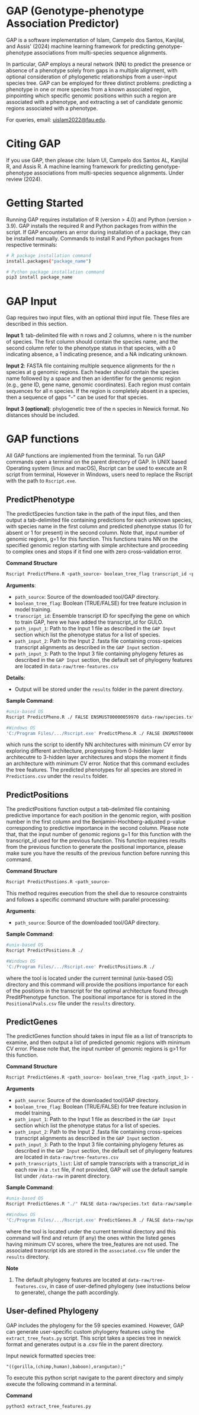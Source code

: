 # GAP (Genotype-phenotype Association Predictor)

GAP is a software implementation of Islam, Campelo dos Santos, Kanjilal, and Assis' (2024) machine learning framework for predicting genotype-phenotype associations from multi-species sequence alignments.

In particular, GAP employs a neural network (NN) to predict the presence or absence of a phenotype solely from gaps in a multiple alignment, with optional consideration of phylogenetic relationships from a user-input species tree. GAP can be employed for three distinct problems: predicting a phenotype in one or more species from a known associated region, pinpointing which specific genomic positions within such a region are associated with a phenotype, and extracting a set of candidate genomic regions associated with a phenotype. 

For queries, email: uislam2022@fau.edu.

# Citing GAP

If you use GAP, then please cite: Islam UI, Campelo dos Santos AL, Kanjilal R, and Assis R. A machine learning framework for predicting genotype-phenotype associations from multi-species sequence alignments. Under review (2024). 

# Getting Started

Running GAP requires installation of R (version > 4.0) and Python (version > 3.9). GAP installs the required R and Python packages from within the script. If GAP encounters an error during installation of a package, they can be installed manually.
Commands to install R and Python packages from respective terminals:
```bash
# R package installation command
install.packages("package_name")

# Python package installation command
pip3 install package_name
```

# GAP Input
Gap requires two input files, with an optional third input file. These files are described in this section.

**Input 1**: tab-delimited file with n rows and 2 columns, where n is the number of species. The first column should contain the species name, and the second column refer to the phenotype status in that species, with a 0 indicating absence, a 1 indicating presence, and a NA indicating unknown. 


**Input 2**: FASTA file containing multiple sequence alignments for the n species at g genomic regions. Each header should contain the species name followed by a space and then an identifier for the genomic region (e.g., gene ID, gene name, genomic coordinates). Each region must contain sequences for all n species. If the region is completely absent in a species, then a sequence of gaps "-" can be used for that species.  

**Input 3 (optional)**: phylogenetic tree of the n species in Newick format. No distances should be included.




# GAP functions

All GAP functions are implemented from the terminal. To run GAP commands open a terminal on the parent directory of GAP. In UNIX based Operating system (linux and macOS), Rscript can be used to execute an R script from terminal, However in Windows, users need to replace the Rscript with the path to `Rscript.exe`.

## PredictPhenotype
The predictSpecies function take in the path of the input files, and then output a tab-delimited file containing predictions for each unknown species, with species name in the first column and predicted phenotype status (0 for absent or 1 for present) in the second column. Note that, input number of genomic regions, g=1 for this function. This functions trains NN on the specified genomic region starting with simple architecture and proceeding to complex ones and stops if it find one with zero cross-validation error. 

**Command Structure**

```bash
Rscript PredictPheno.R <path_source> boolean_tree_flag transcript_id <path_input_1> <path_input_2> <path_input3>
```
**Arguments**:
  - `path_source`: Source of the downloaded tool/GAP directory.
  - `boolean_tree_flag`: Boolean (TRUE/FALSE) for tree feature inclusion in model training.
  - `transcript_id`: Ensemble transcript ID for specifying the gene on which to train GAP, here we have added the transcript_id for GULO.
  - `path_input_1`: Path to the Input 1 file as described in the `GAP Input` section which list the phenotype status for a list of species.
  - `path_input_2`: Path to the Input 2 .fasta file containing cross-speices transcript alignments as described in the `GAP Input` section .
  - `path_input_3`: Path to the Input 3 file containing phylogeny fetures as described in the `GAP Input` section, the default set of phylogeny features are located in `data-raw/tree-features.csv`

**Details**:
  - Output will be stored under the `results` folder in the parent directory.
    
**Sample Command**:
```bash
#unix-based OS
Rscript PredictPheno.R ./ FALSE ENSMUST00000059970 data-raw/species.txt data-raw/sample-dataset.fa data-raw/tree-features.csv

#Windows OS
'C:/Program Files/.../Rscript.exe' PredictPheno.R ./ FALSE ENSMUST00000059970 data-raw/species.txt data-raw/sample-dataset.fa data-raw/tree-features.csv
```
which runs the script to identify NN architectures with minimum CV error by exploring different architecture, progressing from 0-hidden layer architecutre to 3-hidden layer architectures and stops the moment it finds an architecture with minimum CV error. Notice that this command excludes the tree features. The predicted phenotypes for all species are stored in `Predictions.csv` under the `results` folder.


## PredictPositions

The predictPositions function output a tab-delimited file containing predictive importance for each position in the genomic region, with position number in the first column and the Benjamini-Hochberg-adjusted p-value corresponding to predictive importance in the second column. Please note that, that the input number of genomic regions g=1 for this function with the transcript_id used for the previous function. This function requires results from the previous function to generate the positional importance, please make sure you have the results of the previous function before running this command.

**Command Structure**

```bash
Rscript PredictPostions.R <path_source>
```
This method requires execution from the shell due to resource constraints and follows a specific command structure with parallel processing:

**Arguments**:
  - `path_source`: Source of the downloaded tool/GAP directory.

**Sample Command**:
```bash
#unix-based OS
Rscript PredictPositions.R ./

#Windows OS
'C:/Program Files/.../Rscript.exe' PredictPositions.R ./ 
```
where the tool is located under the current terminal (unix-based OS) directory and this command will provide the positions importance for each of the positions in the transcript for the optimal architecture found through PreditPhenotype function. The positional importance for is stored in the `PositionalPvals.csv` file under the `results` directory.

## PredictGenes

The predictGenes function should takes in input file as a list of transcripts to examine, and then output a list of predicted genomic regions with minimum CV error. Please note that, the input number of genomic regions is g>1 for this function.  

**Command Structure**

```bash
Rscript PredictGenes.R <path_source> boolean_tree_flag <path_input_1> <path_input_2> <path_input_3> <path_transcripts_list>
```

**Arguments**
  - `path_source`: Source of the downloaded tool/GAP directory.
  - `boolean_tree_flag`: Boolean (TRUE/FALSE) for tree feature inclusion in model training.
  - `path_input_1`: Path to the Input 1 file as described in the `GAP Input` section which list the phenotype status for a list of species.
  - `path_input_2`: Path to the Input 2 .fasta file containing cross-speices transcript alignments as described in the `GAP Input` section .
  - `path_input_3`: Path to the Input 3 file containing phylogeny fetures as described in the `GAP Input` section, the default set of phylogeny features are located in `data-raw/tree-features.csv`
  - `path_transcripts_list`: List of sample transcripts with a transcript_id in each row in a `.txt` file, if not provided, GAP will use the default sample list under `/data-raw` in parent directory.

**Sample Command**:
```bash
#unix-based OS
Rscript PredictGenes.R "./" FALSE data-raw/species.txt data-raw/sample-dataset.fa data-raw/tree-features.csv data-raw/Transcript_list.txt

#Windows OS
'C:/Program Files/.../Rscript.exe' PredictGenes.R ./ FALSE data-raw/species.txt data-raw/sample-dataset.fa data-raw/tree-features.csv data-raw/Transcript_list.txt
```
where the tool is located under the current terminal directory and this command will find and return (if any) the ones within the listed genes having minimum CV scores, where the tree_features are not used. The associated transcript ids are stored in the `associated.csv` file under the `results` directory.

**Note**
1. The default phylogeny features are located at `data-raw/tree-features.csv`, in case of user-defined phylogeny (see instuctions below to generate), change the path accordingly. 

## User-defined Phylogeny

GAP includes the phylogeny for the 59 species examined. However, GAP can generate user-specific custom phylogeny features using the `extract_tree_feats.py` script. This script takes a species tree in newick format and generates output is a .csv file in the parent directory.

Input newick formatted species tree:
```  
"((gorilla,(chimp,human),baboon),orangutan);"
```
To execute this python script navigate to the parent directory and simply execute the following command in a terminal.

**Command**

```bash
python3 extract_tree_features.py
```



